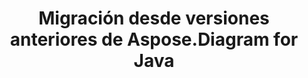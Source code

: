 ﻿---
title: Migración desde versiones anteriores de Aspose.Diagram for Java
type: docs
weight: 40
url: /es/java/migrating-from-earlier-versions-of-aspose-diagram-for-java/
---

